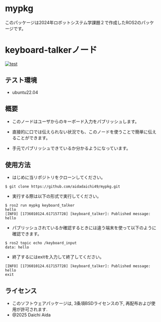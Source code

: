 # mypkg
このパッケージは2024年ロボットシステム学課題２で作成したROS2のパッケージです。

# keyboard-talkerノード
[![test](https://github.com/aidadaichi49/mypkg/actions/workflows/test.yml/badge.svg)](https://github.com/aidadaichi49/mypkg/actions/workflows/test.yml)

## テスト環境
- ubuntu22.04

## 概要

- このノードはユーザからのキーボード入力をパブリッシュします。

- 直接的に口では伝えられない状況でも、このノードを使うことで簡単に伝えることができます。

- 手元でパブリッシュできているか分かるようになっています。

## 使用方法

- はじめに当リポジトリをクローンしてください。
```
$ git clone https://github.com/aidadaichi49/mypkg.git
```

- 実行する際は以下の形式で実行してください。
```
$ ros2 run mypkg keyboard_talker
hello
[INFO] [1736010124.617157728] [keyboard_talker]: Published message: hello
```

- パブリッシュされているか確認するときには違う端末を使って以下のように確認できます。
```
$ ros2 topic echo /keyboard_input
data: hello
```

- 終了するにはexitを入力して終了してください。
```
[INFO] [1736010124.617157728] [keyboard_talker]: Published message: hello
exit
```

## ライセンス
- このソフトウェアパッケージは, 3条項BSDライセンスの下, 再配布および使用が許可されます.
- @2025 Daichi Aida
